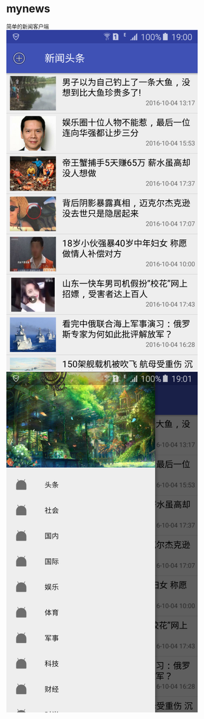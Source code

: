 # mynews
简单的新闻客户端
![](https://github.com/jungu009/mynews/blob/master/01.png)
![](https://github.com/jungu009/mynews/blob/master/02.png)